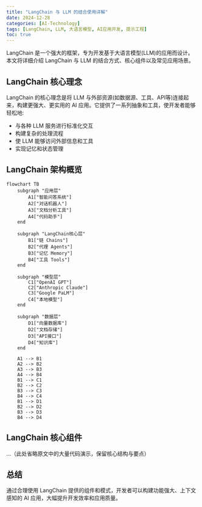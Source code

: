 ```yaml
---
title: "LangChain 与 LLM 的结合使用详解"
date: 2024-12-28
categories: [AI-Technology]
tags: [LangChain, LLM, 大语言模型, AI应用开发, 提示工程]
toc: true
---
```


LangChain 是一个强大的框架，专为开发基于大语言模型(LLM)的应用而设计。本文将详细介绍 LangChain 与 LLM 的结合方式、核心组件以及常见应用场景。

## LangChain 核心理念

LangChain 的核心理念是将 LLM 与外部资源(如数据源、工具、API等)连接起来，构建更强大、更实用的 AI 应用。它提供了一系列抽象和工具，使开发者能够轻松地:

- 与各种 LLM 服务进行标准化交互
- 构建复杂的处理流程
- 使 LLM 能够访问外部信息和工具
- 实现记忆和状态管理

## LangChain 架构概览

```mermaid
flowchart TB
    subgraph "应用层"
        A1["智能问答系统"]
        A2["对话机器人"]
        A3["文档分析工具"]
        A4["代码助手"]
    end
    
    subgraph "LangChain核心层"
        B1["链 Chains"]
        B2["代理 Agents"]
        B3["记忆 Memory"]
        B4["工具 Tools"]
    end
    
    subgraph "模型层"
        C1["OpenAI GPT"]
        C2["Anthropic Claude"]
        C3["Google PaLM"]
        C4["本地模型"]
    end
    
    subgraph "数据层"
        D1["向量数据库"]
        D2["文档存储"]
        D3["API接口"]
        D4["知识库"]
    end
    
    A1 --> B1
    A2 --> B2
    A3 --> B3
    A4 --> B4
    B1 --> C1
    B2 --> C2
    B3 --> C3
    B4 --> C4
    B1 --> D1
    B2 --> D2
    B3 --> D3
    B4 --> D4
```

## LangChain 核心组件

...（此处省略原文中的大量代码演示，保留核心结构与要点）

## 总结

通过合理使用 LangChain 提供的组件和模式，开发者可以构建功能强大、上下文感知的 AI 应用，大幅提升开发效率和应用质量。

